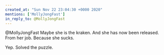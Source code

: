 ```yaml
---
created_at: "Sun Nov 22 23:04:30 +0000 2020"
mentions: ['MollyJongFast']
in_reply_to: @MollyJongFast
---
```


@MollyJongFast Maybe she is the kraken. And she has now been released. From her job. Because she sucks. 

Yep. Solved the puzzle.